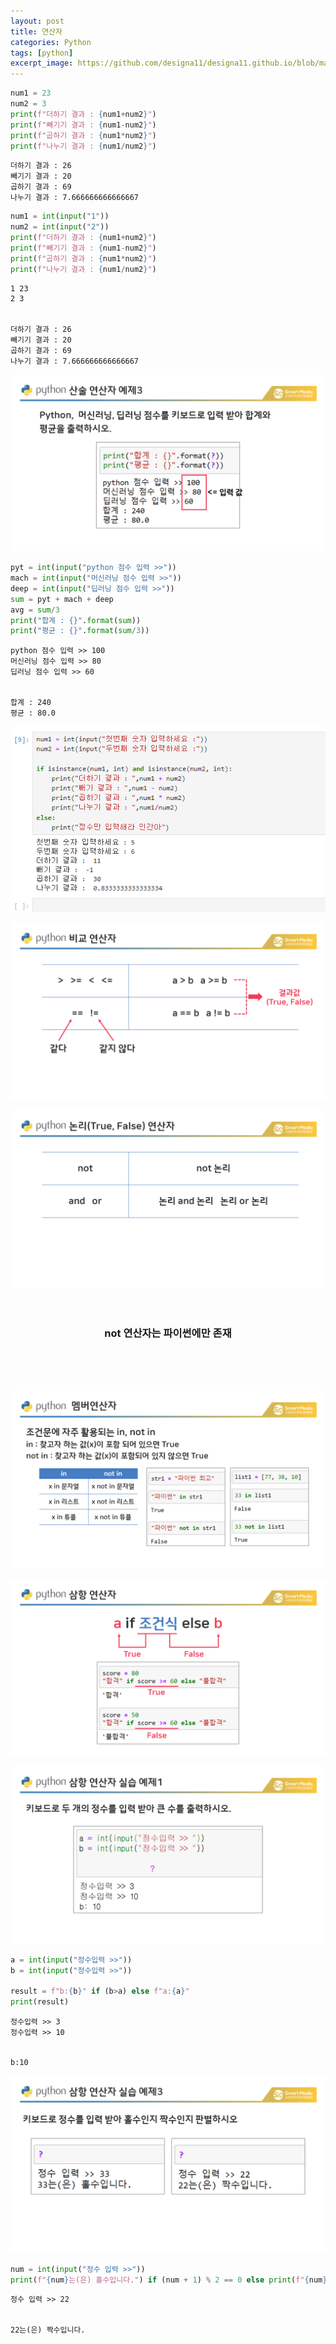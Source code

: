 ```yaml
---
layout: post
title: 연산자
categories: Python
tags: [python]
excerpt_image: https://github.com/designa11/designa11.github.io/blob/master/assets/images/Python/python_basic.png?raw=true
---
```


```python
num1 = 23
num2 = 3
print(f"더하기 결과 : {num1+num2}")
print(f"빼기기 결과 : {num1-num2}")
print(f"곱하기 결과 : {num1*num2}")
print(f"나누기 결과 : {num1/num2}")
```

    더하기 결과 : 26
    빼기기 결과 : 20
    곱하기 결과 : 69
    나누기 결과 : 7.666666666666667

```python
num1 = int(input("1"))
num2 = int(input("2"))
print(f"더하기 결과 : {num1+num2}")
print(f"빼기기 결과 : {num1-num2}")
print(f"곱하기 결과 : {num1*num2}")
print(f"나누기 결과 : {num1/num2}")
```

    1 23
    2 3
    
    
    더하기 결과 : 26
    빼기기 결과 : 20
    곱하기 결과 : 69
    나누기 결과 : 7.666666666666667

![image.png](https://github.com/designa11/designa11.github.io/blob/master/assets/images/Python/ex02/1.png?raw=true)

```python
pyt = int(input("python 점수 입력 >>"))
mach = int(input("머신러닝 점수 입력 >>"))
deep = int(input("딥러닝 점수 입력 >>"))
sum = pyt + mach + deep
avg = sum/3
print("합계 : {}".format(sum))
print("평균 : {}".format(sum/3))
```

    python 점수 입력 >> 100
    머신러닝 점수 입력 >> 80
    딥러닝 점수 입력 >> 60
    
    
    합계 : 240
    평균 : 80.0

![image.png](https://github.com/designa11/designa11.github.io/blob/master/assets/images/Python/ex02/2.png?raw=true)

![image.png](https://github.com/designa11/designa11.github.io/blob/master/assets/images/Python/ex02/3.png?raw=true)

![image.png](https://github.com/designa11/designa11.github.io/blob/master/assets/images/Python/ex02/4.png?raw=true)
<br>
<br>
<br>

### <center>not 연산자는 파이썬에만 존재</center>

<br>
<br>
<br>

![image.png](https://github.com/designa11/designa11.github.io/blob/master/assets/images/Python/ex02/5.png?raw=true)

![image.png](https://github.com/designa11/designa11.github.io/blob/master/assets/images/Python/ex02/6.png?raw=true)

![image.png](https://github.com/designa11/designa11.github.io/blob/master/assets/images/Python/ex02/7.png?raw=true)

```python
a = int(input("정수입력 >>"))
b = int(input("정수입력 >>"))

result = f"b:{b}" if (b>a) else f"a:{a}"
print(result)
```

    정수입력 >> 3
    정수입력 >> 10
    
    
    b:10

![image.png](https://github.com/designa11/designa11.github.io/blob/master/assets/images/Python/ex02/8.png?raw=true)

```python
num = int(input("정수 입력 >>"))
print(f"{num}는(은) 홀수입니다.") if (num + 1) % 2 == 0 else print(f"{num}는(은) 짝수입니다.")
```

    정수 입력 >> 22
    
    
    22는(은) 짝수입니다.
